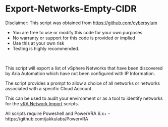# Export-Networks-Empty-CIDR

Disclaimer:  This script was obtained from https://github.com/cybersylum<br>
<ul>
<li>You are free to use or modify this code for your own purposes</li>
<li>No warranty or support for this code is provided or implied</li>  
<li>Use this at your own risk</li>
<li>Testing is highly recommended.
</ul>
<br>
<P>This script will export a list of vSphere Networks that have been discovered by Aria Automation which have not been configured with IP Information.</P>

<P>The script provides a prompt to allow a choice of all networks or networks associated with a specific Cloud Account.</P>

<P>This can be used to audit your environment or as a tool to identify networks for the <a href="https://github.com/cybersylum/vRA-Network-Import" target="_blank">vRA Network Import</a> scripts.</P>
  
<p>All scripts require Poweshell and PowerVRA 6.x+ - https://github.com/jakkulabs/PowervRA</p>

